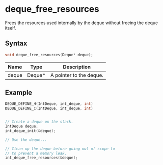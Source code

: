 # deque_free_resources

Frees the resources used internally by the deque without freeing the deque itself.

## Syntax

```c
void deque_free_resources(Deque* deque);
```

| Name | Type | Description |
| --- | --- | --- |
| deque | Deque* | A pointer to the deque. |

## Example

```c
DEQUE_DEFINE_H(IntDeque, int_deque, int)
DEQUE_DEFINE_C(IntDeque, int_deque, int)


// Create a deque on the stack.
IntDeque deque;
int_deque_init(&deque);

// Use the deque...

// Clean up the deque before going out of scope to
// to prevent a memory leak.
int_deque_free_resources(&deque);
```